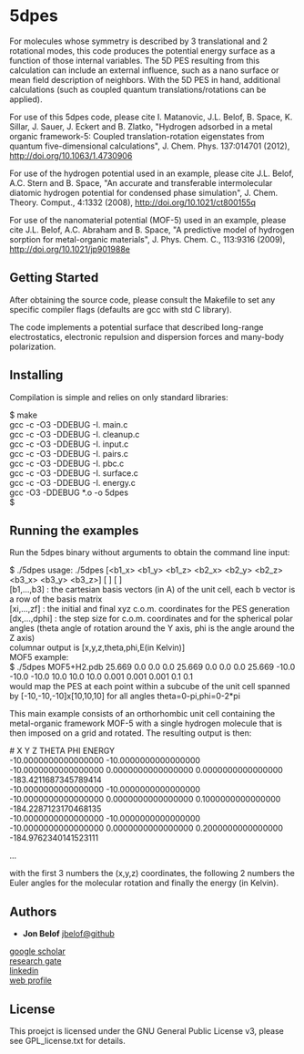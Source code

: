 # 5dpes

For molecules whose symmetry is described by 3 translational and 2 rotational modes, this code produces the potential energy surface as a function of those internal variables.  The 5D PES resulting from this calculation can include an external influence, such as a nano surface or mean field description of neighbors.  With the 5D PES in hand, additional calculations (such as coupled quantum translations/rotations can be applied).

For use of this 5dpes code, please cite I. Matanovic, J.L. Belof, B. Space, K. Sillar, J. Sauer, J. Eckert and B. Zlatko, "Hydrogen adsorbed in a metal organic framework-5: Coupled translation-rotation eigenstates from quantum five-dimensional calculations", J. Chem. Phys. 137:014701 (2012),  http://doi.org/10.1063/1.4730906

For use of the hydrogen potential used in an example, please cite J.L. Belof, A.C. Stern and B. Space, "An accurate and transferable intermolecular diatomic hydrogen potential for condensed phase simulation", J. Chem. Theory. Comput., 4:1332 (2008), http://doi.org/10.1021/ct800155q

For use of the nanomaterial potential (MOF-5) used in an example, please cite J.L. Belof, A.C. Abraham and B. Space, "A predictive model of hydrogen sorption for metal-organic materials", J. Phys. Chem. C., 113:9316 (2009), http://doi.org/10.1021/jp901988e


## Getting Started

After obtaining the source code, please consult the Makefile to set any specific compiler flags (defaults are gcc with std C library).

The code implements a potential surface that described long-range electrostatics, electronic repulsion and dispersion forces and many-body polarization.


## Installing

Compilation is simple and relies on only standard libraries:

$ make  
gcc -c -O3 -DDEBUG -I. main.c  
gcc -c -O3 -DDEBUG -I. cleanup.c  
gcc -c -O3 -DDEBUG -I. input.c  
gcc -c -O3 -DDEBUG -I. pairs.c  
gcc -c -O3 -DDEBUG -I. pbc.c  
gcc -c -O3 -DDEBUG -I. surface.c  
gcc -c -O3 -DDEBUG -I. energy.c  
gcc -O3 -DDEBUG *.o -o 5dpes  
$  


## Running the examples

Run the 5dpes binary without arguments to obtain the command line input:

$ ./5dpes 
usage: ./5dpes <PDB filename> [<b1_x> <b1_y> <b1_z> <b2_x> <b2_y> <b2_z> <b3_x> <b3_y> <b3_z>] [<xi> <yi> <zi> <xf> <yf> <zf>] [<dx> <dy> <dz> <dtheta> <dphi>]  
	[b1,...,b3] : the cartesian basis vectors (in A) of the unit cell, each b vector is a row of the basis matrix  
	[xi,...,zf] : the initial and final xyz c.o.m. coordinates for the PES generation  
	[dx,...,dphi] : the step size for c.o.m. coordinates and for the spherical polar angles (theta angle of rotation around the Y axis, phi is the angle around the Z axis)  
	columnar output is [x,y,z,theta,phi,E(in Kelvin)]  
MOF5 example:  
	$ ./5dpes MOF5+H2.pdb 25.669 0.0 0.0 0.0 25.669 0.0 0.0 0.0 25.669 -10.0 -10.0 -10.0 10.0 10.0 10.0 0.001 0.001 0.001 0.1 0.1  
would map the PES at each point within a subcube of the unit cell spanned by [-10,-10,-10]x[10,10,10] for all angles theta=0-pi,phi=0-2*pi  

This main example consists of an orthorhombic unit cell containing the metal-organic framework MOF-5 with a single hydrogen molecule that is then imposed on a grid and rotated.  The resulting output is then:  

\# X Y Z THETA PHI ENERGY  
-10.0000000000000000 -10.0000000000000000 -10.0000000000000000 0.0000000000000000 0.0000000000000000 -183.4211687345789414  
-10.0000000000000000 -10.0000000000000000 -10.0000000000000000 0.0000000000000000 0.1000000000000000 -184.2287123170468135  
-10.0000000000000000 -10.0000000000000000 -10.0000000000000000 0.0000000000000000 0.2000000000000000 -184.9762340141523111  

...

with the first 3 numbers the (x,y,z) coordinates, the following 2 numbers the Euler angles for the molecular rotation and finally the energy (in Kelvin).


## Authors

* **Jon Belof** [jbelof@github](https://github.com/jbelof)  

[google scholar](https://scholar.google.com/citations?user=gNrlNbwAAAAJ&hl=en)  
[research gate](https://www.researchgate.net/profile/Jon_Belof)  
[linkedin](http://www.linkedin.com/in/jbelof)  
[web profile](http://jbelof.academia.edu)  


## License

This proejct is licensed under the GNU General Public License v3, please see GPL_license.txt for details.


